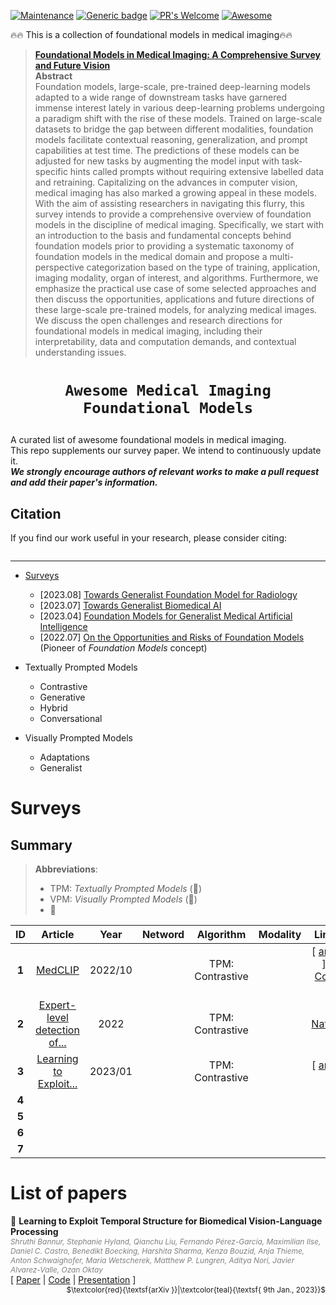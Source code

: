 [![Maintenance](https://img.shields.io/badge/Maintained%3F-yes-green.svg)](https://GitHub.com/Naereen/StrapDown.js/graphs/commit-activity)
[![Generic badge](https://img.shields.io/badge/Institue-XMindFlow-purple.svg)](https://shields.io/)
[![PR's Welcome](https://img.shields.io/badge/PRs-welcome-brightgreen.svg?style=flat)](http://makeapullrequest.com)
[![Awesome](https://cdn.rawgit.com/sindresorhus/awesome/d7305f38d29fed78fa85652e3a63e154dd8e8829/media/badge.svg)](https://github.com/sindresorhus/awesome)

:fire::fire: This is a collection of foundational models in medical imaging:fire::fire:

> [**Foundational Models in Medical Imaging: A Comprehensive Survey and Future Vision**]()<br>
> **Abstract** \
> Foundation models, large-scale, pre-trained deep-learning models adapted to a wide range of downstream tasks have garnered immense interest lately in various deep-learning problems undergoing a paradigm shift with the rise of these models. Trained on large-scale datasets to bridge the gap between different modalities, foundation models facilitate contextual reasoning, generalization, and prompt capabilities at test time. The predictions of these models can be adjusted for new tasks by augmenting the model input with task-specific hints called prompts without requiring extensive labelled data and retraining. Capitalizing on the advances in computer vision, medical imaging has also marked a growing appeal in these models. With the aim of assisting researchers in navigating this flurry, this survey intends to provide a comprehensive overview of foundation models in the discipline of medical imaging. Specifically, we start with an introduction to the basis and fundamental concepts behind foundation models prior to providing a systematic taxonomy of foundation models in the medical domain and propose a multi-perspective categorization based on the type of training, application, imaging modality, organ of interest, and algorithms. Furthermore, we emphasize the practical use case of some selected approaches and then discuss the opportunities, applications and future directions of these large-scale pre-trained models, for analyzing medical images. We discuss the open challenges and research directions for foundational models in medical imaging, including their interpretability, data and computation demands, and contextual understanding issues.

<div align='center'>
<!-- <img src="overview.svg" width="60%" height="60%"> -->
</div>

# <p align=center>`Awesome Medical Imaging Foundational Models`</p>
A curated list of awesome foundational models in medical imaging. \
This repo supplements our survey paper. We intend to continuously update it. \
_**We strongly encourage authors of relevant works to make a pull request and add their paper's information.**_

## Citation

If you find our work useful in your research, please consider citing:
```

```
----
- [Surveys](#surveys)

  - [2023.08] [Towards Generalist Foundation Model for Radiology](https://arxiv.org/pdf/2308.02463.pdf)
  - [2023.07] [Towards Generalist Biomedical AI](https://arxiv.org/pdf/2307.14334.pdf) 
  - [2023.04] [Foundation Models for Generalist Medical Artificial Intelligence](https://www.nature.com/articles/s41586-023-05881-4)
  - [2022.07] [On the Opportunities and Risks of Foundation Models](https://arxiv.org/pdf/2108.07258.pdf) (Pioneer of *Foundation Models* concept)

- Textually Prompted Models
  - Contrastive
  - Generative
  - Hybrid
  - Conversational
- Visually Prompted Models
  - Adaptations
  - Generalist

# Surveys
## Summary

[MedCLIP]: ## "MedCLIP: Contrastive Learning from Unpaired Medical Images and Text"
[Expert-level detection of...]: ## "Expert-level detection of pathologies from unannotated chest X-ray images via self-supervised learning"
[Learning to Exploit...]: ## "Learning to Exploit Temporal Structure for Biomedical Vision-Language Processing"

> **Abbreviations**:
> - TPM: *Textually Prompted Models* (&#x1F4D7;)
> - VPM: *Visually Prompted Models* (&#x1F4D8;)
> - &#x1F4D9;

 | **ID** |          **Article**           | **Year** | **Netword** |  **Algorithm**   | **Modality** |                            **Links**                             |
 | :----: | :----------------------------: | :------: | :---------: | :--------------: | :----------: | :--------------------------------------------------------------: |
 | **1**  |           [MedCLIP]            | 2022/10  |             | TPM: Contrastive |              |    [ [arXiv](https://arxiv.org/abs/2210.10163) ] [ [Code]() ]    |
 | **2**  | [Expert-level detection of...] |   2022   |             | TPM: Contrastive |              | [ [Nature](https://www.nature.com/articles/s41551-022-00936-9) ] |
 | **3**  |    [Learning to Exploit...]    | 2023/01  |             | TPM: Contrastive |              |          [ [arXiv](https://arxiv.org/abs/2301.04558) ]           |
 | **4**  |                                |          |             |                  |              |                                                                  |
 | **5**  |                                |          |             |                  |              |                                                                  |
 | **6**  |                                |          |             |                  |              |                                                                  |
 | **7**  |                                |          |             |                  |              |                                                                  |


# List of papers

&#x1F4D7; <a id="arti3"></a> **Learning to Exploit Temporal Structure for Biomedical Vision-Language Processing** \
<span style="float: left; font-size:0.85em; color:gray">*Shruthi Bannur, Stephanie Hyland, Qianchu Liu, Fernando Pérez-García, Maximilian Ilse, Daniel C. Castro, Benedikt Boecking, Harshita Sharma, Kenza Bouzid, Anja Thieme, Anton Schwaighofer, Maria Wetscherek, Matthew P. Lungren, Aditya Nori, Javier Alvarez-Valle, Ozan Oktay*</span> \
[ [Paper](https://arxiv.org/pdf/2301.04558.pdf) | [Code]() | [Presentation]() ] <span style="float: right; font-size:0.85em;">$\textcolor{red}{\textsf{arXiv }}|\textcolor{teal}{\textsf{ 9th Jan., 2023}}$</span>
